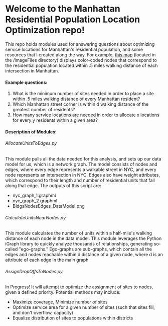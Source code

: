 # Welcome to the Manhattan Residential Population Location Optimization repo!

This repo holds modules used for answering questions about 
optimizing service locations for Manhattan's residential population, and some resources that I created along the way. 
For example, [this map](https://raw.githubusercontent.com/tal-z/NYCPopulationLocationOptimization/master/V3/imageFiles/ManhattanIntersectionHeatmap.png) (located in the /imageFiles directory) displays color-coded nodes that correspond to the residential population located within .5 miles walking distance of each intersection in Manhattan.

#### Example questions:
1) What is the minimum number of sites needed in order to place a site within .5 miles walking distance of every Manhattan resident?
2) Which Manhattan street corner is within d walking distance of the greatest number of residents?
3) How many service locations are needed in order to allocate x locations for every y residents within a given area?

#### Description of Modules:

###### AllocateUnitsToEdges.py
This module pulls all the data needed for this analysis, 
and sets up our data model for us, which is a network graph. 
The model consists of nodes and edges, 
where every edge represents a walkable street in NYC,
and every node represents an intersection in NYC. 
Edges also have weight attributes, which correspond to their length 
and number of residential units that fall along that edge. 
The outputs of this script are:
  - nyc_graph_1.graphml
  - nyc_graph_2.graphml
  - BldgsNodesEdges_DataModel.png


###### CalculateUnitsNearNodes.py
This module calculates the number of units within a half-mile's 
walking distance of each node in the data model.
This module leverages the Python iGraph library to 
quickly analyze thousands of relationships, generating so-called "ego-graphs."
Ego-graphs are sub-graphs, which contain all the edges and nodes reachable within d 
distance of a given node, where d is an attribute of each edge in the main graph.


###### AssignDropOffsToNodes.py
In Progress! It will attempt to optimize the assignment of sites to nodes, 
given a defined priority. Potential methods may include: 
  - Maximize coverage, Minimize number of sites
  - Optimize service area for a given number of sites 
    (such that sites fill, and don't overflow, capacity)
  - Equalize distribution of sites to populations within districts
